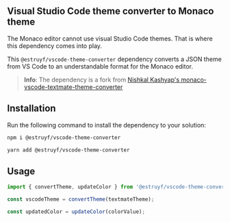 ## Visual Studio Code theme converter to Monaco theme

The Monaco editor cannot use visual Studio Code themes. That is where this dependency comes into play.

This `@estruyf/vscode-theme-converter` dependency converts a JSON theme from VS Code to an understandable format for the Monaco editor.

> **Info**: The dependency is a fork from [Nishkal Kashyap's monaco-vscode-textmate-theme-converter](https://github.com/Nishkalkashyap/monaco-vscode-textmate-theme-converter)

## Installation

Run the following command to install the dependency to your solution:

```bash
npm i @estruyf/vscode-theme-converter

yarn add @estruyf/vscode-theme-converter
```

## Usage

```typescript
import { convertTheme, updateColor } from '@estruyf/vscode-theme-converter';

const vscodeTheme = convertTheme(textmateTheme);

const updatedColor = updateColor(colorValue);
```
